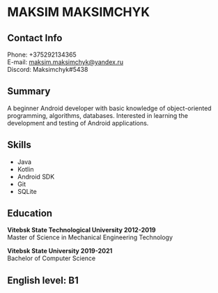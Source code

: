 # MAKSIM MAKSIMCHYK

## Contact Info
Phone: +375292134365 <br>
E-mail: maksim.maksimchyk@yandex.ru <br>
Discord: Maksimchyk#5438

## Summary
A beginner Android developer with basic knowledge of object-oriented programming, algorithms, databases. Interested in
learning the development and testing of Android applications. 

## Skills
* Java
* Kotlin
* Android SDK
* Git
* SQLite

## Education
**Vitebsk State Technological University 2012-2019** <br>
Master of Science in Mechanical Engineering Technology

**Vitebsk State University 2019-2021** <br>
Bachelor of Computer Science

## English level: B1
